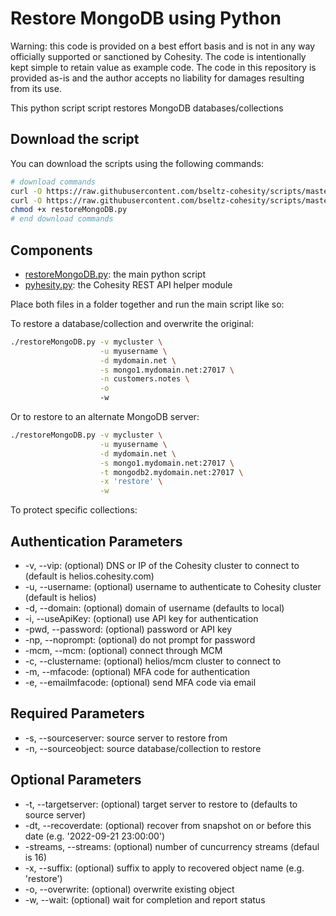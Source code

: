 # Restore MongoDB using Python

Warning: this code is provided on a best effort basis and is not in any way officially supported or sanctioned by Cohesity. The code is intentionally kept simple to retain value as example code. The code in this repository is provided as-is and the author accepts no liability for damages resulting from its use.

This python script script restores MongoDB databases/collections

## Download the script

You can download the scripts using the following commands:

```bash
# download commands
curl -O https://raw.githubusercontent.com/bseltz-cohesity/scripts/master/python/restoreMongoDB/restoreMongoDB.py
curl -O https://raw.githubusercontent.com/bseltz-cohesity/scripts/master/python/pyhesity.py
chmod +x restoreMongoDB.py
# end download commands
```

## Components

* [restoreMongoDB.py](https://raw.githubusercontent.com/bseltz-cohesity/scripts/master/python/restoreMongoDB/restoreMongoDB.py): the main python script
* [pyhesity.py](https://raw.githubusercontent.com/bseltz-cohesity/scripts/master/python/pyhesity/pyhesity.py): the Cohesity REST API helper module

Place both files in a folder together and run the main script like so:

To restore a database/collection and overwrite the original:

```bash
./restoreMongoDB.py -v mycluster \
                    -u myusername \
                    -d mydomain.net \
                    -s mongo1.mydomain.net:27017 \
                    -n customers.notes \
                    -o
                    -w
```

Or to restore to an alternate MongoDB server:

```bash
./restoreMongoDB.py -v mycluster \
                    -u myusername \
                    -d mydomain.net \
                    -s mongo1.mydomain.net:27017 \
                    -t mongodb2.mydomain.net:27017 \
                    -x 'restore' \
                    -w
```

To protect specific collections:

## Authentication Parameters

* -v, --vip: (optional) DNS or IP of the Cohesity cluster to connect to (default is helios.cohesity.com)
* -u, --username: (optional) username to authenticate to Cohesity cluster (default is helios)
* -d, --domain: (optional) domain of username (defaults to local)
* -i, --useApiKey: (optional) use API key for authentication
* -pwd, --password: (optional) password or API key
* -np, --noprompt: (optional) do not prompt for password
* -mcm, --mcm: (optional) connect through MCM
* -c, --clustername: (optional) helios/mcm cluster to connect to
* -m, --mfacode: (optional) MFA code for authentication
* -e, --emailmfacode: (optional) send MFA code via email

## Required Parameters

* -s, --sourceserver: source server to restore from
* -n, --sourceobject: source database/collection to restore

## Optional Parameters

* -t, --targetserver: (optional) target server to restore to (defaults to source server)
* -dt, --recoverdate: (optional) recover from snapshot on or before this date (e.g. '2022-09-21 23:00:00')
* -streams, --streams: (optional) number of cuncurrency streams (defaul is 16)
* -x, --suffix: (optional) suffix to apply to recovered object name (e.g. 'restore')
* -o, --overwrite: (optional) overwrite existing object
* -w, --wait: (optional) wait for completion and report status
